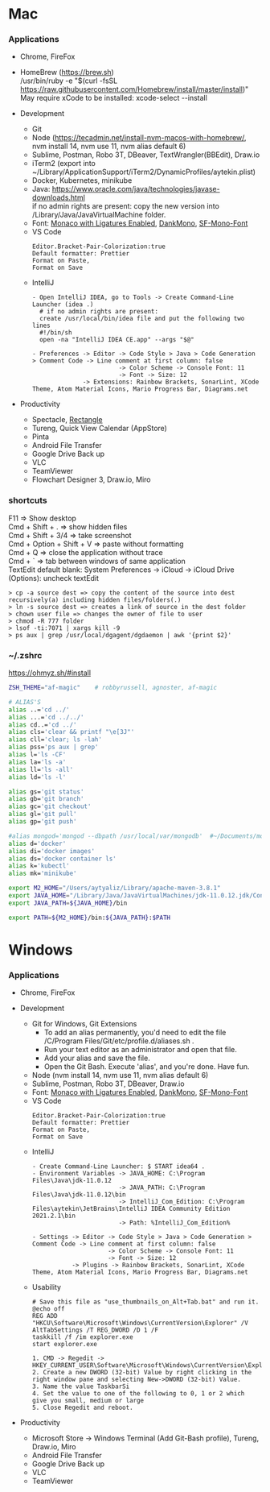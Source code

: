 # Mac

### Applications

- Chrome, FireFox
- HomeBrew (https://brew.sh)  
  /usr/bin/ruby -e "$(curl -fsSL https://raw.githubusercontent.com/Homebrew/install/master/install)"  
  May require xCode to be installed: xcode-select --install
- Development
  - Git
  - Node (https://tecadmin.net/install-nvm-macos-with-homebrew/, nvm install 14, nvm use 11, nvm alias default 6)
  - Sublime, Postman, Robo 3T, DBeaver, TextWrangler(BBEdit), Draw.io
  - iTerm2 (export into ~/Library/ApplicationSupport/iTerm2/DynamicProfiles/aytekin.plist)
  - Docker, Kubernetes, minikube
  - Java: https://www.oracle.com/java/technologies/javase-downloads.html  
    if no admin rights are present: copy the new version into /Library/Java/JavaVirtualMachine folder.
  - Font: [Monaco with Ligatures Enabled](../files/Ligamonacop.ttf), [DankMono](../files/DankMono.zip), [SF-Mono-Font](../files/SF-Mono-Font.zip)
  - VS Code
    ```
    Editor.Bracket-Pair-Colorization:true
    Default formatter: Prettier
    Format on Paste,
    Format on Save
    ```
  - IntelliJ
    ```
    - Open IntelliJ IDEA, go to Tools -> Create Command-Line Launcher (idea .)
      # if no admin rights are present:
      create /usr/local/bin/idea file and put the following two lines
      #!/bin/sh
      open -na "IntelliJ IDEA CE.app" --args "$@"

    - Preferences -> Editor -> Code Style > Java > Code Generation > Comment Code -> Line comment at first column: false
                            -> Color Scheme -> Console Font: 11
                            -> Font -> Size: 12
                  -> Extensions: Rainbow Brackets, SonarLint, XCode Theme, Atom Material Icons, Mario Progress Bar, Diagrams.net
    ```

- Productivity
  - Spectacle, [Rectangle](https://github.com/rxhanson/Rectangle)
  - Tureng, Quick View Calendar (AppStore)
  - Pinta
  - Android File Transfer
  - Google Drive Back up
  - VLC
  - TeamViewer
  - Flowchart Designer 3, Draw.io, Miro

### shortcuts

F11 => Show desktop  
Cmd + Shift + . => show hidden files  
Cmd + Shift + 3/4 => take screenshot  
Cmd + Option + Shift + V => paste without formatting  
Cmd + Q => close the application without trace  
Cmd + \` => tab between windows of same application  
TextEdit default blank: System Preferences -> iCloud -> iCloud Drive (Options): uncheck textEdit

```
> cp -a source dest => copy the content of the source into dest recursively(a) including hidden files/folders(.)
> ln -s source dest => creates a link of source in the dest folder
> chown user file => changes the owner of file to user
> chmod -R 777 folder
> lsof -ti:7071 | xargs kill -9
> ps aux | grep /usr/local/dgagent/dgdaemon | awk '{print $2}'
```

### ~/.zshrc

https://ohmyz.sh/#install

```sh
ZSH_THEME="af-magic"	# robbyrussell, agnoster, af-magic

# ALIAS'S
alias ..='cd ../'
alias ...='cd ../../'
alias cd..='cd ../'
alias cls='clear && printf "\e[3J"'
alias cll='clear; ls -lah'
alias pss='ps aux | grep'
alias l='ls -CF'
alias la='ls -a'
alias ll='ls -all'
alias ld='ls -l'

alias gs='git status'
alias gb='git branch'
alias gc='git checkout'
alias gl='git pull'
alias gp='git push'

#alias mongod='mongod --dbpath /usr/local/var/mongodb'  #~/Documents/mongodb/data/db'
alias d='docker'
alias di='docker images'
alias ds='docker container ls'
alias k='kubectl'
alias mk='minikube'

export M2_HOME="/Users/aytyaliz/Library/apache-maven-3.8.1"
export JAVA_HOME="/Library/Java/JavaVirtualMachines/jdk-11.0.12.jdk/Contents/Home"
export JAVA_PATH=${JAVA_HOME}/bin

export PATH=${M2_HOME}/bin:${JAVA_PATH}:$PATH
```

# Windows

### Applications

- Chrome, FireFox
- Development
  - Git for Windows, Git Extensions
    - To add an alias permanently, you'd need to edit the file /C/Program Files/Git/etc/profile.d/aliases.sh .
    - Run your text editor as an administrator and open that file.
    - Add your alias and save the file.
    - Open the Git Bash. Execute 'alias', and you're done. Have fun.
  - Node (nvm install 14, nvm use 11, nvm alias default 6)
  - Sublime, Postman, Robo 3T, DBeaver, Draw.io
  - Font: [Monaco with Ligatures Enabled](../files/Ligamonacop.ttf), [DankMono](../files/DankMono.zip), [SF-Mono-Font](../files/SF-Mono-Font.zip)
  - VS Code
    ```
    Editor.Bracket-Pair-Colorization:true
    Default formatter: Prettier
    Format on Paste,
    Format on Save
    ```
  - IntelliJ
    ```
    - Create Command-Line Launcher: $ START idea64 .
    - Environment Variables -> JAVA_HOME: C:\Program Files\Java\jdk-11.0.12
                            -> JAVA_PATH: C:\Program Files\Java\jdk-11.0.12\bin
                            -> IntelliJ_Com_Edition: C:\Program Files\aytekin\JetBrains\IntelliJ IDEA Community Edition 2021.2.1\bin
                            -> Path: %IntelliJ_Com_Edition%

    - Settings -> Editor -> Code Style > Java > Code Generation > Comment Code -> Line comment at first column: false
                         -> Color Scheme -> Console Font: 11
                         -> Font -> Size: 12
               -> Plugins -> Rainbow Brackets, SonarLint, XCode Theme, Atom Material Icons, Mario Progress Bar, Diagrams.net
    ```
  - Usability
    ```
    # Save this file as "use_thumbnails_on_Alt+Tab.bat" and run it.
    @echo off
    REG ADD "HKCU\Software\Microsoft\Windows\CurrentVersion\Explorer" /V AltTabSettings /T REG_DWORD /D 1 /F
    taskkill /f /im explorer.exe
    start explorer.exe
    ```
    ```
    1. CMD -> Regedit -> HKEY_CURRENT_USER\Software\Microsoft\Windows\CurrentVersion\Explorer\Advanced
    2. Create a new DWORD (32-bit) Value by right clicking in the right window pane and selecting New->DWORD (32-bit) Value.
    3. Name the value TaskbarSi
    4. Set the value to one of the following to 0, 1 or 2 which give you small, medium or large
    5. Close Regedit and reboot.
    ```
    
- Productivity
  - Microsoft Store -> Windows Terminal (Add Git-Bash profile), Tureng, Draw.io, Miro
  - Android File Transfer
  - Google Drive Back up
  - VLC
  - TeamViewer
